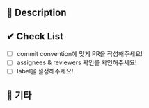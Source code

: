 ## 📃 Description

## ✔︎ Check List

<!--
commit convention
docs : Add 해당 챕터
- ex) docs : Add chapter1
-->

- [ ] commit convention에 맞게 PR을 작성해주세요!
- [ ] assignees & reviewers 확인를 확인해주세요!
- [ ] label을 설정해주세요!

## 🎸 기타

<!--
특이점이 없다면 적지 않으셔도 됩니다!
-->
